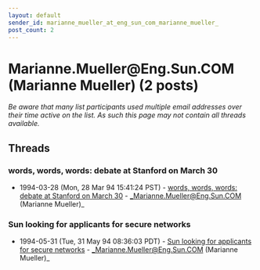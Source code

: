 ```yaml
---
layout: default
sender_id: marianne_mueller_at_eng_sun_com_marianne_mueller_
post_count: 2
---
```


# Marianne.Mueller<span>@</span>Eng.Sun.COM (Marianne Mueller) (2 posts)

_Be aware that many list participants used multiple email addresses over their time active on the list. As such this page may not contain all threads available._

## Threads

### words, words, words: debate at Stanford on March 30
+ 1994-03-28 (Mon, 28 Mar 94 15:41:24 PST) - [words, words, words: debate at Stanford on March 30](/archive/1994/03/39a64f65e944ce865f606b1844ade761435bb4e12fa46979894f922ca15ce3f7) - _Marianne.Mueller@Eng.Sun.COM (Marianne Mueller)_

### Sun looking for applicants for secure networks
+ 1994-05-31 (Tue, 31 May 94 08:36:03 PDT) - [Sun looking for applicants for secure networks](/archive/1994/05/3a67aae3c2013dba1c610ce40472fdfc37c76cdb976c8816378ba66d331bd4a0) - _Marianne.Mueller@Eng.Sun.COM (Marianne Mueller)_

